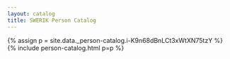 ```yaml
---
layout: catalog
title: SWERIK Person Catalog
---
```

{% assign p = site.data._person-catalog.i-K9n68dBnLCt3xWtXN75tzY %}
{% include person-catalog.html p=p %}

